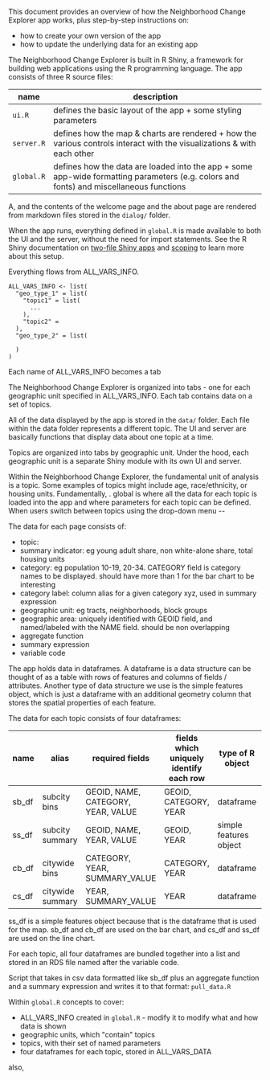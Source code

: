 This document provides an overview of how the Neighborhood Change Explorer app works, plus step-by-step instructions on:
* how to create your own version of the app
* how to update the underlying data for an existing app

The Neighborhood Change Explorer is built in R Shiny, a framework for building web applications using the R programming language. The app consists of three R source files:

| name | description |
| -------- | --------- |
| `ui.R` | defines the basic layout of the app + some styling parameters |
| `server.R` | defines how the map & charts are rendered + how the various controls interact with the visualizations & with each other |
| `global.R` | defines how the data are loaded into the app + some app-wide formatting parameters (e.g. colors and fonts) and miscellaneous functions |

A, and the contents of the welcome page and the about page are rendered from markdown files stored in the `dialog/` folder. 

When the app runs, everything defined in `global.R` is made available to both the UI and the server, without the need for import statements. See the R Shiny documentation on [two-file Shiny apps](https://shiny.posit.co/r/articles/build/two-file/) and [scoping](https://shiny.posit.co/r/articles/improve/scoping/) to learn more about this setup.

Everything flows from ALL_VARS_INFO. 

```
ALL_VARS_INFO <- list(
  "geo_type_1" = list(
    "topic1" = list(
      ...
    ),
    "topic2" = 
  ),
  "geo_type_2" = list(
    
  )
)
```

Each name of ALL_VARS_INFO becomes a tab

The Neighborhood Change Explorer is organized into tabs - one for each geographic unit specified in ALL_VARS_INFO. Each tab contains data on a set of topics. 

All of the data displayed by the app is stored in the `data/` folder. Each file within the data folder represents a different topic. The UI and server are basically functions that display data about one topic at a time.

Topics are organized into tabs by geographic unit. Under the hood, each geographic unit is a separate Shiny module with its own UI and server. 

Within the Neighborhood Change Explorer, the fundamental unit of analysis is a topic. Some examples of topics might include age, race/ethnicity, or housing units. Fundamentally, . global is where all the data for each topic is loaded into the app and where parameters for each topic can be defined. When users switch between topics using the drop-down menu --

The data for each page consists of:
* topic: 
* summary indicator: eg young adult share, non white-alone share, total housing units
* category: eg population 10-19, 20-34. CATEGORY field is category names to be displayed. should have more than 1 for the bar chart to be interesting
* category label: column alias for a given category xyz, used in summary expression
* geographic unit: eg tracts, neighborhoods, block groups
* geographic area: uniquely identified with GEOID field, and named/labeled with the NAME field. should be non overlapping
* aggregate function
* summary expression
* variable code

The app holds data in dataframes. A dataframe is a data structure can be thought of as a table with rows of features and columns of fields / attributes. Another type of data structure we use is the simple features object, which is just a dataframe with an additional geometry column that stores the spatial properties of each feature.  

The data for each topic consists of four dataframes:

| name | alias | required fields | fields which uniquely identify each row | type of R object | where it's used |
| -------- | --------- | --------- | ---------- | ---------- | -------- |
| sb_df | subcity bins | GEOID, NAME, CATEGORY, YEAR, VALUE | GEOID, CATEGORY, YEAR | dataframe | bar chart |
| ss_df | subcity summary | GEOID, NAME, YEAR, VALUE | GEOID, YEAR | simple features object | line chart, map |
| cb_df | citywide bins | CATEGORY, YEAR, SUMMARY_VALUE | CATEGORY, YEAR | dataframe | bar chart |
| cs_df | citywide summary | YEAR, SUMMARY_VALUE | YEAR | dataframe | line chart |

ss_df is a simple features object because that is the dataframe that is used for the map. sb_df and cb_df are used on the bar chart, and cs_df and ss_df are used on the line chart.

For each topic, all four dataframes are bundled together into a list and stored in an RDS file named after the variable code.

Script that takes in csv data formatted like sb_df plus an aggregate function and a summary expression and writes it to that format: `pull_data.R`

Within `global.R` concepts to cover:
- ALL_VARS_INFO created in `global.R` - modify it to modify what and how data is shown
- geographic units, which "contain" topics
- topics, with their set of named parameters
- four dataframes for each topic, stored in ALL_VARS_DATA

also, 
